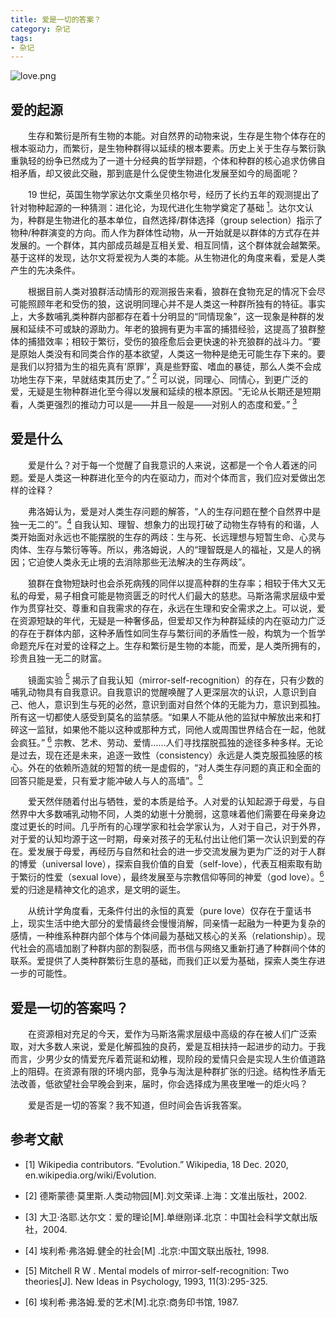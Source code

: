 ```yaml
---
title: 爱是一切的答案？
category: 杂记
tags:
- 杂记
---
```


![love.png](https://i.loli.net/2021/01/23/Dm4lNOZ61wUWRg7.png)

## 爱的起源
&emsp;&emsp;生存和繁衍是所有生物的本能。对自然界的动物来说，生存是生物个体存在的根本驱动力，而繁衍，是生物种群得以延续的根本要素。历史上关于生存与繁衍孰重孰轻的纷争已然成为了一道十分经典的哲学辩题，个体和种群的核心追求仿佛自相矛盾，却又彼此交融，那到底是什么促使生物进化发展至如今的局面呢？

&emsp;&emsp;19 世纪，英国生物学家达尔文乘坐贝格尔号，经历了长约五年的观测提出了针对物种起源的一种猜测：进化论，为现代进化生物学奠定了基础 [<sup>1</sup>](#refer-anchor-1)。达尔文认为，种群是生物进化的基本单位，自然选择/群体选择（group selection）指示了物种/种群演变的方向。而人作为群体性动物，从一开始就是以群体的方式存在并发展的。一个群体，其内部成员越是互相关爱、相互同情，这个群体就会越繁荣。基于这样的发现，达尔文将爱视为人类的本能。从生物进化的角度来看，爱是人类产生的先决条件。

&emsp;&emsp;根据目前人类对狼群活动情形的观测报告来看，狼群在食物充足的情况下会尽可能照顾年老和受伤的狼，这说明同理心并不是人类这一种群所独有的特征。事实上，大多数哺乳类种群内部都存在着十分明显的“同情现象”，这一现象是种群的发展和延续不可或缺的源助力。年老的狼拥有更为丰富的捕猎经验，这提高了狼群整体的捕猎效率；相较于繁衍，受伤的狼痊愈后会更快速的补充狼群的战斗力。“要是原始人类没有和同类合作的基本欲望，人类这一物种是绝无可能生存下来的。要是我们以狩猎为生的祖先真有‘原罪’，真是些野蛮、嗜血的暴徒，那么人类不会成功地生存下来，早就结束其历史了。” [<sup>2</sup>](#refer-anchor-2) 可以说，同理心、同情心，到更广泛的爱，无疑是生物种群进化至今得以发展和延续的根本原因。“无论从长期还是短期看，人类更强烈的推动力可以是——并且一般是——对别人的态度和爱。” [<sup>3</sup>](#refer-anchor-3)

## 爱是什么
&emsp;&emsp;爱是什么？对于每一个觉醒了自我意识的人来说，这都是一个令人着迷的问题。爱是人类这一种群进化至今的内在驱动力，而对个体而言，我们应对爱做出怎样的诠释？

&emsp;&emsp;弗洛姆认为，爱是对人类生存问题的解答，“人的生存问题在整个自然界中是独一无二的”。[<sup>4</sup>](#refer-anchor-4) 自我认知、理智、想象力的出现打破了动物生存特有的和谐，人类开始面对永远也不能摆脱的生存的两歧：生与死、长远理想与短暂生命、心灵与肉体、生存与繁衍等等。所以，弗洛姆说，人的“理智既是人的福祉，又是人的祸因；它迫使人类永无止境的去消除那些无法解决的生存两歧”。

&emsp;&emsp;狼群在食物短缺时也会杀死病残的同伴以提高种群的生存率；相较于伟大又无私的母爱，易子相食可能是物资匮乏的时代人们最大的慈悲。马斯洛需求层级中爱作为贯穿社交、尊重和自我需求的存在，永远在生理和安全需求之上。可以说，爱在资源短缺的年代，无疑是一种奢侈品，但爱却又作为种群延续的内在驱动力广泛的存在于群体内部，这种矛盾性如同生存与繁衍间的矛盾性一般，构筑为一个哲学命题充斥在对爱的诠释之上。生存和繁衍是生物的本能，而爱，是人类所拥有的，珍贵且独一无二的财富。

&emsp;&emsp;镜面实验 [<sup>5</sup>](#refer-anchor-5) 揭示了自我认知（mirror-self-recognition）的存在，只有少数的哺乳动物具有自我意识。自我意识的觉醒唤醒了人更深层次的认识，人意识到自己、他人，意识到生与死的必然，意识到面对自然个体的无能为力，意识到孤独。所有这一切都使人感受到莫名的监禁感。“如果人不能从他的监狱中解放出来和打碎这一监狱，如果他不能以这种或那种方式，同他人或周围世界结合在一起，他就会疯狂。” [<sup>6</sup>](#refer-anchor-6) 宗教、艺术、劳动、爱情……人们寻找摆脱孤独的途径多种多样。无论是过去，现在还是未来，追逐一致性（consistency）永远是人类克服孤独感的核心。外在的依赖所造就的短暂的统一是虚假的，“对人类生存问题的真正和全面的回答只能是爱，只有爱才能冲破人与人的高墙”。[<sup>6</sup>](#refer-anchor-6)

&emsp;&emsp;爱天然伴随着付出与牺牲，爱的本质是给予。人对爱的认知起源于母爱，与自然界中大多数哺乳动物不同，人类的幼崽十分脆弱，这意味着他们需要在母亲身边度过更长的时间。几乎所有的心理学家和社会学家认为，人对于自己，对于外界，对于爱的认知均源于这一时期，母亲对孩子的无私付出让他们第一次认识到爱的存在。爱发展于母爱，再经历与自然和社会的进一步交流发展为更为广泛的对于人群的博爱（universal love），探索自我价值的自爱（self-love），代表互相索取有助于繁衍的性爱（sexual love），最终发展至与宗教信仰等同的神爱（god love）。[<sup>6</sup>](#refer-anchor-6) 爱的归途是精神文化的追求，是文明的诞生。

&emsp;&emsp;从统计学角度看，无条件付出的永恒的真爱（pure love）仅存在于童话书上，现实生活中绝大部分的爱情最终会慢慢消解，同亲情一起融为一种更为复杂的感情，一种维系种群内部个体与个体间最为基础又核心的关系（relationship）。现代社会的高墙加剧了种群内部的割裂感，而书信与网络又重新打通了种群间个体的联系。爱提供了人类种群繁衍生息的基础，而我们正以爱为基础，探索人类生存进一步的可能性。

## 爱是一切的答案吗？
&emsp;&emsp;在资源相对充足的今天，爱作为马斯洛需求层级中高级的存在被人们广泛索取，对大多数人来说，爱是化解孤独的良药，爱是互相扶持一起进步的动力。于我而言，少男少女的情爱充斥着荒诞和幼稚，现阶段的爱情只会是实现人生价值道路上的阻碍。在资源有限的环境内部，竞争与淘汰是种群扩张的归途。结构性矛盾无法改善，低欲望社会早晚会到来，届时，你会选择成为黑夜里唯一的炬火吗？

&emsp;&emsp;爱是否是一切的答案？我不知道，但时间会告诉我答案。

## 参考文献

<div id="refer-anchor-1"></div>

- [1] Wikipedia contributors. “Evolution.” Wikipedia, 18 Dec. 2020, en.wikipedia.org/wiki/Evolution.

<div id="refer-anchor-2"></div>

- [2] 德斯蒙德·莫里斯.人类动物园[M].刘文荣译.上海：文准出版社，2002.

<div id="refer-anchor-3"></div>

- [3] 大卫·洛耶.达尔文：爱的理论[M].单继刚译.北京：中国社会科学文献出版社，2004.

<div id="refer-anchor-4"></div>

- [4] 埃利希·弗洛姆.健全的社会[M] .北京:中国文联出版社, 1998.

<div id="refer-anchor-5"></div>

- [5] Mitchell R W . Mental models of mirror-self-recognition: Two theories[J]. New Ideas in Psychology, 1993, 11(3):295-325.

<div id="refer-anchor-6"></div>

- [6] 埃利希·弗洛姆.爱的艺术[M].北京:商务印书馆, 1987.